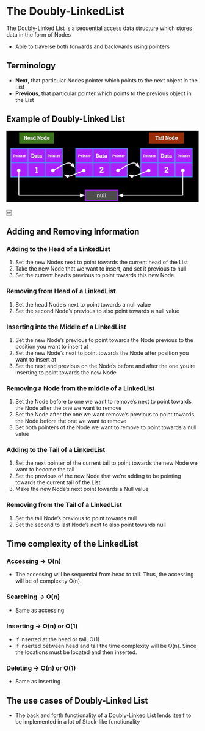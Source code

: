 # The Doubly-LinkedList

The Doubly-Linked List is a sequential access data structure which stores data in the form of Nodes

- Able to traverse both forwards and backwards using pointers

## Terminology

- **Next**, that particular Nodes pointer which points to the next object in the List
- **Previous**, that particular pointer which points to the previous object in the List

## Example of Doubly-Linked List

![doubly-linked-list-head-node](./img/doubly-linked-list-head-node.jpg "doubly-linked-list-head-node")

￼

## Adding and Removing Information

### Adding to the Head of a LinkedList

1. Set the new Nodes next to point towards the current head of the List
2. Take the new Node that we want to insert, and set it previous to null
3. Set the current head’s previous to point towards this new Node

### Removing from Head of a LinkedList

1. Set the head Node’s next to point towards a null value
2. Set the second Node’s previous to also point towards a null value

### Inserting into the Middle of a LinkedList

1. Set the new Node’s previous to point towards the Node previous to the position you want to insert at
2. Set the new Node’s next to point towards the Node after position you want to insert at
3. Set the next and previous on the Node’s before and after the one you’re inserting to point towards the new Node

### Removing a Node from the middle of a LinkedList

1. Set the Node before to one we want to remove’s next to point towards the Node after the one we want to remove
2. Set the Node after the one we want remove’s previous to point towards the Node before the one we want to remove
3. Set both pointers of the Node we want to remove to point towards a null value  

### Adding to the Tail of a LinkedList

1. Set the next pointer of the current tail to point towards the new Node we want to become the tail
2. Set the previous of the new Node that we’re adding to be pointing towards the current tail of the List
3. Make the new Node’s next point towards a Null value

### Removing from the Tail of a LinkedList

1. Set the tail Node’s previous to point towards null
2. Set the second to last Node’s next to also point towards null

## Time complexity of the LinkedList

### Accessing -> O(n)

- The accessing will be sequential from head to tail. Thus, the accessing will be of complexity O(n).

### Searching -> O(n)

- Same as accessing

### Inserting -> O(n) or O(1)

- If inserted at the head or tail, O(1).
- If inserted between head and tail the time complexity will be O(n). Since the locations must be located and then inserted.

### Deleting -> O(n) or O(1)

- Same as inserting

## The use cases of Doubly-Linked List

- The back and forth functionality of a Doubly-Linked List lends itself to be implemented in a lot of Stack-like functionality  
